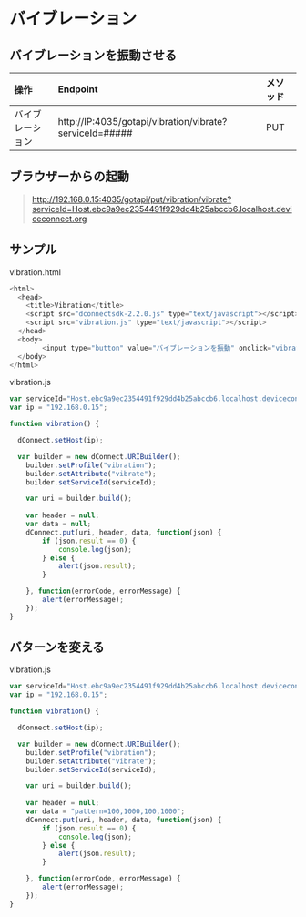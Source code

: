 # バイブレーション

## バイブレーションを振動させる

|操作|Endpoint|メソッド|
|:--|:--|:--|
|バイブレーション| http://IP:4035/gotapi/vibration/vibrate?serviceId=##### | PUT |

## ブラウザーからの起動

> http://192.168.0.15:4035/gotapi/put/vibration/vibrate?serviceId=Host.ebc9a9ec2354491f929dd4b25abccb6.localhost.deviceconnect.org

## サンプル

vibration.html

```javascript
<html>
  <head>
    <title>Vibration</title>
    <script src="dconnectsdk-2.2.0.js" type="text/javascript"></script>
    <script src="vibration.js" type="text/javascript"></script>
  </head>
  <body>
        <input type="button" value="バイブレーションを振動" onclick="vibration();"/><br />
  </body>
</html>
```

vibration.js

```javascript
var serviceId="Host.ebc9a9ec2354491f929dd4b25abccb6.localhost.deviceconnect.org";
var ip = "192.168.0.15";

function vibration() {

  dConnect.setHost(ip);

  var builder = new dConnect.URIBuilder();
    builder.setProfile("vibration");
    builder.setAttribute("vibrate");
    builder.setServiceId(serviceId);

    var uri = builder.build();
    
    var header = null;
    var data = null;
    dConnect.put(uri, header, data, function(json) {
        if (json.result == 0) {
            console.log(json);
        } else {
            alert(json.result);
        }

    }, function(errorCode, errorMessage) {
        alert(errorMessage);
    });
}
```

## バターンを変える


vibration.js

```javascript
var serviceId="Host.ebc9a9ec2354491f929dd4b25abccb6.localhost.deviceconnect.org";
var ip = "192.168.0.15";

function vibration() {

  dConnect.setHost(ip);

  var builder = new dConnect.URIBuilder();
    builder.setProfile("vibration");
    builder.setAttribute("vibrate");
    builder.setServiceId(serviceId);

    var uri = builder.build();
    
    var header = null;
    var data = "pattern=100,1000,100,1000";
    dConnect.put(uri, header, data, function(json) {
        if (json.result == 0) {
            console.log(json);
        } else {
            alert(json.result);
        }

    }, function(errorCode, errorMessage) {
        alert(errorMessage);
    });
}
```
